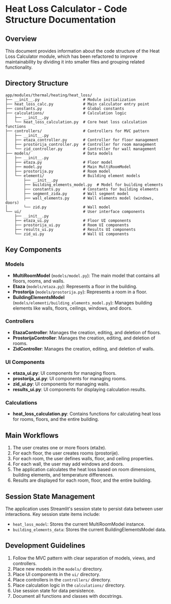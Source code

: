 # Heat Loss Calculator - Code Structure Documentation

## Overview
This document provides information about the code structure of the Heat Loss Calculator module, which has been refactored to improve maintainability by dividing it into smaller files and grouping related functionality.

## Directory Structure

```
app/modules/thermal/heating/heat_loss/
├── __init__.py                   # Module initialization
├── heat_loss_calc.py             # Main calculator entry point
├── constants.py                  # Global constants
├── calculations/                 # Calculation logic
│   ├── __init__.py
│   └── heat_loss_calculation.py  # Core heat loss calculation functions
├── controllers/                  # Controllers for MVC pattern
│   ├── __init__.py
│   ├── etaza_controller.py       # Controller for floor management
│   ├── prostorija_controller.py  # Controller for room management
│   └── zid_controller.py         # Controller for wall management
├── models/                       # Data models
│   ├── __init__.py
│   ├── etaza.py                  # Floor model
│   ├── model.py                  # Main MultiRoomModel
│   ├── prostorija.py             # Room model
│   └── elementi/                 # Building element models
│       ├── __init__.py
│       ├── building_elements_model.py  # Model for building elements
│       ├── constants.py          # Constants for building elements
│       ├── segment_zida.py       # Wall segment model
│       ├── wall_elements.py      # Wall elements model (windows, doors)
│       └── zid.py                # Wall model
└── ui/                           # User interface components
    ├── __init__.py
    ├── etaza_ui.py               # Floor UI components
    ├── prostorija_ui.py          # Room UI components
    ├── results_ui.py             # Results UI components
    └── zid_ui.py                 # Wall UI components
```

## Key Components

### Models
- **MultiRoomModel** (`models/model.py`): The main model that contains all floors, rooms, and walls.
- **Etaza** (`models/etaza.py`): Represents a floor in the building.
- **Prostorija** (`models/prostorija.py`): Represents a room in a floor.
- **BuildingElementsModel** (`models/elementi/building_elements_model.py`): Manages building elements like walls, floors, ceilings, windows, and doors.

### Controllers
- **EtazaController**: Manages the creation, editing, and deletion of floors.
- **ProstorijaController**: Manages the creation, editing, and deletion of rooms.
- **ZidController**: Manages the creation, editing, and deletion of walls.

### UI Components
- **etaza_ui.py**: UI components for managing floors.
- **prostorija_ui.py**: UI components for managing rooms.
- **zid_ui.py**: UI components for managing walls.
- **results_ui.py**: UI components for displaying calculation results.

### Calculations
- **heat_loss_calculation.py**: Contains functions for calculating heat loss for rooms, floors, and the entire building.

## Main Workflows
1. The user creates one or more floors (etaže).
2. For each floor, the user creates rooms (prostorije).
3. For each room, the user defines walls, floor, and ceiling properties.
4. For each wall, the user may add windows and doors.
5. The application calculates the heat loss based on room dimensions, building elements, and temperature differences.
6. Results are displayed for each room, floor, and the entire building.

## Session State Management
The application uses Streamlit's session state to persist data between user interactions. Key session state items include:
- `heat_loss_model`: Stores the current MultiRoomModel instance.
- `building_elements_data`: Stores the current BuildingElementsModel data.

## Development Guidelines
1. Follow the MVC pattern with clear separation of models, views, and controllers.
2. Place new models in the `models/` directory.
3. Place UI components in the `ui/` directory.
4. Place controllers in the `controllers/` directory.
5. Place calculation logic in the `calculations/` directory.
6. Use session state for data persistence.
7. Document all functions and classes with docstrings.
